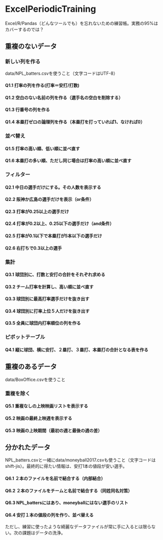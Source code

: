 # ExcelPeriodicTraining
Excel/R/Pandas（どんなツールでも）を忘れないための練習帳。実務の95%はカバーするのでは？

## 重複のないデータ
### 新しい列を作る
data/NPL_batters.csvを使うこと（文字コードはUTF-8）

#### Q1.1 打率の列を作る(打率＝安打/打数)
#### Q1.2 空白のない名前の列を作る（選手名の空白を削除する）
#### Q1.3 行番号の列を作る
#### Q1.4 本塁打ゼロの論理列を作る（本塁打を打っていれば1、なければ0）

### 並べ替え
#### Q1.5 打率の高い順、低い順に並べ直す
#### Q1.6 本塁打の多い順、ただし同じ場合は打率の高い順に並べ直す

### フィルター
#### Q2.1 中日の選手だけにする。その人数を表示する
#### Q2.2 阪神か広島の選手だけを表示（or条件）
#### Q2.3 打率が0.25以上の選手だけ
#### Q2.4 打率が0.2以上、0.25以下の選手だけ（and条件）
#### Q2.5 打率が0.1以下で本塁打が5本以下の選手だけ
#### Q2.6 右打ちで0.3以上の選手

### 集計
#### Q3.1 球団別に、打数と安打の合計をそれぞれ求める
#### Q3.2 チーム打率を計算し、高い順に並べ直す
#### Q3.3 球団別に最高打率選手だけを抜き出す
#### Q3.4 球団別に打率上位５人だけを抜き出す
#### Q3.5 全員に球団内打率順位の列を作る

### ピボットテーブル
#### Q4.1 縦に球団、横に安打、２塁打、３塁打、本塁打の合計となる表を作る

## 重複のあるデータ
data/BoxOffice.csvを使うこと

### 重複を除く
#### Q5.1 重複なしの上映映画リストを表示する
#### Q5.2 映画の最終上映週を表示する
#### Q5.3 映画の上映期間（最初の週と最後の週の差）

## 分かれたデータ
NPL_batters.csvと一緒にdata/moneyball2017.csvも使うこと（文字コードはshift-jis）。最終的に得たい情報は、安打1本の値段が安い選手。

#### Q6.1 ２本のファイルを名前で結合する（内部結合）
#### Q6.2 ２本のファイルをチームと名前で結合する（同姓同名対策）
#### Q6.3 NPL_battersにはあり、moneyballにはない選手のリスト
#### Q6.4 安打１本の値段の列を作り、並べ替える

ただし、練習に使ったような綺麗なデータファイルが常に手に入るとは限らない。次の課題はデータの洗浄。
